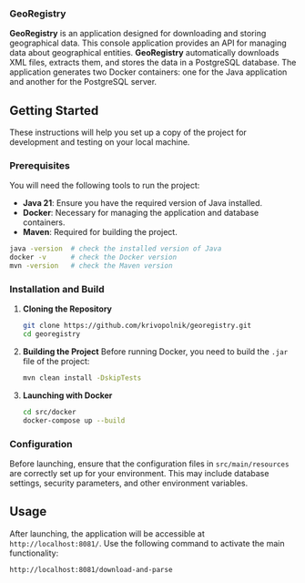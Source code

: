 ### GeoRegistry

**GeoRegistry** is an application designed for downloading and storing geographical data. This console application provides an API for managing data about geographical entities. **GeoRegistry** automatically downloads XML files, extracts them, and stores the data in a PostgreSQL database. The application generates two Docker containers: one for the Java application and another for the PostgreSQL server.

## Getting Started

These instructions will help you set up a copy of the project for development and testing on your local machine.

### Prerequisites

You will need the following tools to run the project:

- **Java 21**: Ensure you have the required version of Java installed.
- **Docker**: Necessary for managing the application and database containers.
- **Maven**: Required for building the project.

```bash
java -version  # check the installed version of Java
docker -v      # check the Docker version
mvn -version   # check the Maven version
```

### Installation and Build

1. **Cloning the Repository**
   ```bash
   git clone https://github.com/krivopolnik/georegistry.git
   cd georegistry
   ```

2. **Building the Project**
   Before running Docker, you need to build the `.jar` file of the project:
   ```bash
   mvn clean install -DskipTests
   ```

3. **Launching with Docker**
   ```bash
   cd src/docker
   docker-compose up --build
   ```

### Configuration

Before launching, ensure that the configuration files in `src/main/resources` are correctly set up for your environment. This may include database settings, security parameters, and other environment variables.

## Usage

After launching, the application will be accessible at `http://localhost:8081/`. Use the following command to activate the main functionality:

```http
http://localhost:8081/download-and-parse
```
